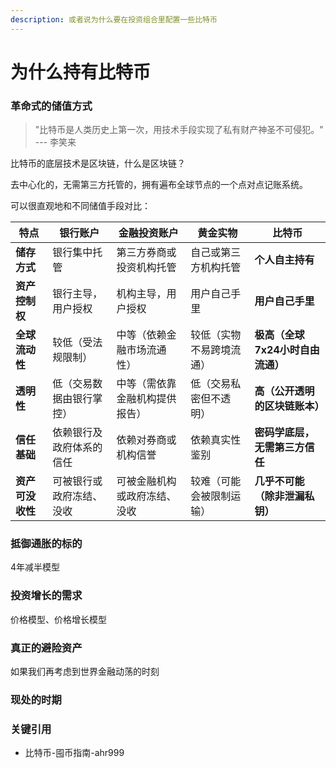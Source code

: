 ```yaml
---
description: 或者说为什么要在投资组合里配置一些比特币
---
```


# 为什么持有比特币

### 革命式的储值方式

> "比特币是人类历史上第一次，用技术手段实现了私有财产神圣不可侵犯。"  --- 李笑来

比特币的底层技术是区块链，什么是区块链？

去中心化的，无需第三方托管的，拥有遍布全球节点的一个点对点记账系统。

可以很直观地和不同储值手段对比：

| 特点         | 银行账户         | 金融投资账户          | 黄金实物         | 比特币                  |
| ---------- | ------------ | --------------- | ------------ | -------------------- |
| **储存方式**   | 银行集中托管       | 第三方券商或投资机构托管    | 自己或第三方机构托管   | **个人自主持有**           |
| **资产控制权**  | 银行主导，用户授权    | 机构主导，用户授权       | 用户自己手里       | **用户自己手里**           |
| **全球流动性**  | 较低（受法规限制）    | 中等（依赖金融市场流通性）   | 较低（实物不易跨境流通） | **极高（全球7x24小时自由流通）** |
| **透明性**    | 低（交易数据由银行掌控） | 中等（需依靠金融机构提供报告） | 低（交易私密但不透明）  | **高（公开透明的区块链账本）**    |
| **信任基础**   | 依赖银行及政府体系的信任 | 依赖对券商或机构信誉      | 依赖真实性鉴别      | **密码学底层，无需第三方信任**    |
| **资产可没收性** | 可被银行或政府冻结、没收 | 可被金融机构或政府冻结、没收  | 较难（可能会被限制运输） | **几乎不可能（除非泄漏私钥）**    |

### 抵御通胀的标的

4年减半模型



### 投资增长的需求

价格模型、价格增长模型



### 真正的避险资产

如果我们再考虑到世界金融动荡的时刻



### 现处的时期







### 关键引用

* 比特币-囤币指南-ahr999
